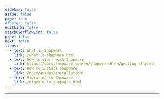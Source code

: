 ```yaml
---
sidebar: false
aside: false
page: true
#footer: false
editLink: false
stackOverflowLink: false
prev: false
next: false
items:
  - text: What is Shopware
    link: /what-is-shopware.html
  - text: How to start with Shopware
    link: https://docs.shopware.com/en/shopware-6-en/getting-started
  - text: How to install Shopware
    link: /docs/guides/installation/
  - text: Migrating to Shopware
    link: /migrate-to-shopware.html
---
```


<script setup>
import SwagHero from "./components/SwagHero.vue";
import SwagGetToKnow from "./components/SwagGetToKnow.vue";
import SwagStartBuilding from "./components/SwagStartBuilding.vue";
import SwagExtendShopware from "./components/SwagExtendShopware.vue";
import SwagContribute from "./components/SwagContribute.vue";
import SwagChangelogWrapper from "./components/SwagChangelogWrapper.vue";
import SwagNewsletter from "./components/SwagNewsletter.vue";

import SwagBtn from "./components/SwagBtn.vue";
</script>

<!-- HERO -->
<SwagHero class="py-24">
      <template #label>Shopware for developers</template>
      <template #title>Open commerce platform, made easy.</template>
      <template #content><p>Shopware is the leading open commerce platform powered by Symfony and Vue that drives thousands of exceptional online stores and supported by a huge worldwide community of developers, agencies and merchants. Our software is developed for the people who use it.</p></template>
      <template #links>
        <SwagBtn href="#GetToKnow" class="--primary --sm" icon="long-arrow-right" icon-at="end">Get started</SwagBtn>
        <SwagBtn href="#Changelog" class="--primary --subtle --with-border --sm --transparent">See what's new</SwagBtn>
      </template>
      <template #image><img src="/home/developers.svg" /></template>
</SwagHero>

<!-- GET TO KNOW SHOPWARE -->
<SwagGetToKnow id="GetToKnow" class="my-20" />

<!-- START BUILDING -->
<SwagStartBuilding class="my-20" />

<hr class="my-20" />

<!-- EXTEND SHOPWARE -->
<SwagExtendShopware id="Extend" class="my-20" />

<!-- CONTRIBUTE TO SHOPWARE -->
<SwagContribute class="my-20" />

<!-- CHANGELOG --->
<SwagChangelogWrapper id="Changelog" class="my-20" />

<!-- NEWSLETTER -->
<SwagNewsletter />